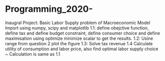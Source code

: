 # Programming_2020-
Inaugral Project: Basic Labor Supply problem of Macroeconomic Model
 Import using numpy, scipy and matplotlib
 1.1: define obejctive function, define tax and define budget constraint, define consumer choice and define maximisation using optimize minimize scalar to get the results.
 1.2: Usine range from question 2 plot the figure
 1.3: Solve tax revenue
 1.4 Calculate utility of consumption and labor price, also find optimal labor supply choice ~ Calculation is same as 1.1 
